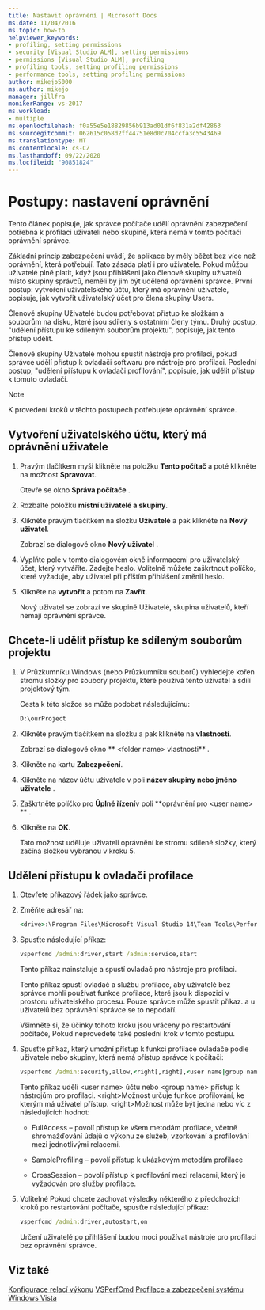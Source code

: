 ```yaml
---
title: Nastavit oprávnění | Microsoft Docs
ms.date: 11/04/2016
ms.topic: how-to
helpviewer_keywords:
- profiling, setting permissions
- security [Visual Studio ALM], setting permissions
- permissions [Visual Studio ALM], profiling
- profiling tools, setting profiling permissions
- performance tools, setting profiling permissions
author: mikejo5000
ms.author: mikejo
manager: jillfra
monikerRange: vs-2017
ms.workload:
- multiple
ms.openlocfilehash: f0a55e5e18829856b913ad01df6f831a2df42863
ms.sourcegitcommit: 062615c058d2ff44751e8d0c704ccfa3c5543469
ms.translationtype: MT
ms.contentlocale: cs-CZ
ms.lasthandoff: 09/22/2020
ms.locfileid: "90851824"
---
```

# <a name="how-to-set-permissions"></a>Postupy: nastavení oprávnění

Tento článek popisuje, jak správce počítače udělí oprávnění zabezpečení potřebná k profilaci uživateli nebo skupině, která nemá v tomto počítači oprávnění správce.

Základní princip zabezpečení uvádí, že aplikace by měly běžet bez více než oprávnění, která potřebují. Tato zásada platí i pro uživatele. Pokud můžou uživatelé plně platit, když jsou přihlášeni jako členové skupiny uživatelů místo skupiny správců, neměli by jim být udělená oprávnění správce. První postup: vytvoření uživatelského účtu, který má oprávnění uživatele, popisuje, jak vytvořit uživatelský účet pro člena skupiny Users.

Členové skupiny Uživatelé budou potřebovat přístup ke složkám a souborům na disku, které jsou sdíleny s ostatními členy týmu. Druhý postup, "udělení přístupu ke sdíleným souborům projektu", popisuje, jak tento přístup udělit.

Členové skupiny Uživatelé mohou spustit nástroje pro profilaci, pokud správce udělí přístup k ovladači softwaru pro nástroje pro profilaci. Poslední postup, "udělení přístupu k ovladači profilování", popisuje, jak udělit přístup k tomuto ovladači.

> [!NOTE]
> K provedení kroků v těchto postupech potřebujete oprávnění správce.

## <a name="to-create-a-user-account-that-has-user-permissions"></a>Vytvoření uživatelského účtu, který má oprávnění uživatele

1. Pravým tlačítkem myši klikněte na položku **Tento počítač** a poté klikněte na možnost **Spravovat**.

     Otevře se okno **Správa počítače** .

2. Rozbalte položku **místní uživatelé a skupiny**.

3. Klikněte pravým tlačítkem na složku **Uživatelé** a pak klikněte na **Nový uživatel**.

     Zobrazí se dialogové okno **Nový uživatel** .

4. Vyplňte pole v tomto dialogovém okně informacemi pro uživatelský účet, který vytváříte. Zadejte heslo. Volitelně můžete zaškrtnout políčko, které vyžaduje, aby uživatel při příštím přihlášení změnil heslo.

5. Klikněte na **vytvořit** a potom na **Zavřít**.

     Nový uživatel se zobrazí ve skupině Uživatelé, skupina uživatelů, kteří nemají oprávnění správce.

## <a name="to-grant-access-to-shared-project-files"></a>Chcete-li udělit přístup ke sdíleným souborům projektu

1. V Průzkumníku Windows (nebo Průzkumníku souborů) vyhledejte kořen stromu složky pro soubory projektu, které používá tento uživatel a sdílí projektový tým.

     Cesta k této složce se může podobat následujícímu:

    ```cmd
    D:\ourProject
    ```

2. Klikněte pravým tlačítkem na složku a pak klikněte na **vlastnosti**.

     Zobrazí se dialogové okno ** \<folder name> vlastnosti** .

3. Klikněte na kartu **Zabezpečení**.

4. Klikněte na název účtu uživatele v poli **název skupiny nebo jméno uživatele** .

5. Zaškrtněte políčko pro **Úplné řízení**v poli **oprávnění pro \<user name> ** .

6. Klikněte na **OK**.

     Tato možnost uděluje uživateli oprávnění ke stromu sdílené složky, který začíná složkou vybranou v kroku 5.

## <a name="to-grant-access-to-the-profiling-driver"></a>Udělení přístupu k ovladači profilace

1. Otevřete příkazový řádek jako správce.

2. Změňte adresář na:

    ```cmd
    <drive>:\Program Files\Microsoft Visual Studio 14\Team Tools\Performance Tools
    ```

3. Spusťte následující příkaz:

    ```cmd
    vsperfcmd /admin:driver,start /admin:service,start
    ```

     Tento příkaz nainstaluje a spustí ovladač pro nástroje pro profilaci.

     Tento příkaz spustí ovladač a službu profilace, aby uživatelé bez správce mohli používat funkce profilace, které jsou k dispozici v prostoru uživatelského procesu. Pouze správce může spustit příkaz. a u uživatelů bez oprávnění správce se to nepodaří.

     Všimněte si, že účinky tohoto kroku jsou vráceny po restartování počítače, Pokud neprovedete také poslední krok v tomto postupu.

4. Spusťte příkaz, který umožní přístup k funkci profilace ovladače podle uživatele nebo skupiny, která nemá přístup správce k počítači:

    ```cmd
    vsperfcmd /admin:security,allow,<right[,right],<user name|group name>
    ```

     Tento příkaz udělí \<user name> účtu nebo \<group name> přístup k nástrojům pro profilaci. \<right>Možnost určuje funkce profilování, ke kterým má uživatel přístup. \<right>Možnost může být jedna nebo víc z následujících hodnot:

    - FullAccess – povolí přístup ke všem metodám profilace, včetně shromažďování údajů o výkonu ze služeb, vzorkování a profilování mezi jednotlivými relacemi.

    - SampleProfiling – povolí přístup k ukázkovým metodám profilace

    - CrossSession – povolí přístup k profilování mezi relacemi, který je vyžadován pro služby profilace.

5. Volitelné Pokud chcete zachovat výsledky některého z předchozích kroků po restartování počítače, spusťte následující příkaz:

    ```cmd
    vsperfcmd /admin:driver,autostart,on
    ```

   Určení uživatelé po přihlášení budou moci používat nástroje pro profilaci bez oprávnění správce.

## <a name="see-also"></a>Viz také

[Konfigurace relací výkonu](../profiling/configuring-performance-sessions.md) 
 [VSPerfCmd](../profiling/vsperfcmd.md) 
 [Profilace a zabezpečení systému Windows Vista](../profiling/profiling-and-windows-vista-security.md)
